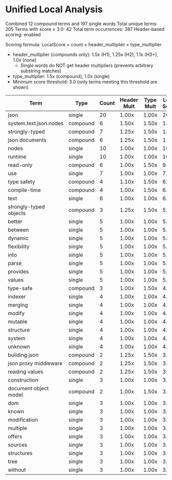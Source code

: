 # Unified Local Analysis

Combined 12 compound terms and 197 single words
Total unique terms: 205
Terms with score ≥ 3.0: 42
Total term occurrences: 387
Header-based scoring: enabled

Scoring formula: LocalScore = count × header_multiplier × type_multiplier
- header_multiplier (compounds only): 1.5x (H1), 1.25x (H2), 1.1x (H3+), 1.0x (none)
  - Single words do NOT get header multipliers (prevents arbitrary substring matches)
- type_multiplier: 1.5x (compound), 1.0x (single)
- Minimum score threshold: 3.0 (only terms meeting this threshold are shown)

| Term | Type | Count | Header Mult | Type Mult | Local Score |
|------|------|-------|-------------|-----------|-------------|
| json | single | 20 | 1.00x | 1.00x | 20.0 |
| system.text.json.nodes | compound | 6 | 1.50x | 1.50x | 13.5 |
| strongly-typed | compound | 7 | 1.25x | 1.50x | 13.1 |
| json documents | compound | 6 | 1.25x | 1.50x | 11.2 |
| nodes | single | 10 | 1.00x | 1.00x | 10.0 |
| runtime | single | 10 | 1.00x | 1.00x | 10.0 |
| read-only | compound | 6 | 1.00x | 1.50x | 9.0 |
| use | single | 7 | 1.00x | 1.00x | 7.0 |
| type safety | compound | 4 | 1.10x | 1.50x | 6.6 |
| compile-time | compound | 4 | 1.00x | 1.50x | 6.0 |
| text | single | 6 | 1.00x | 1.00x | 6.0 |
| strongly-typed objects | compound | 3 | 1.25x | 1.50x | 5.6 |
| better | single | 5 | 1.00x | 1.00x | 5.0 |
| between | single | 5 | 1.00x | 1.00x | 5.0 |
| dynamic | single | 5 | 1.00x | 1.00x | 5.0 |
| flexibility | single | 5 | 1.00x | 1.00x | 5.0 |
| into | single | 5 | 1.00x | 1.00x | 5.0 |
| parse | single | 5 | 1.00x | 1.00x | 5.0 |
| provides | single | 5 | 1.00x | 1.00x | 5.0 |
| values | single | 5 | 1.00x | 1.00x | 5.0 |
| type-safe | compound | 3 | 1.00x | 1.50x | 4.5 |
| indexer | single | 4 | 1.00x | 1.00x | 4.0 |
| merging | single | 4 | 1.00x | 1.00x | 4.0 |
| modify | single | 4 | 1.00x | 1.00x | 4.0 |
| mutable | single | 4 | 1.00x | 1.00x | 4.0 |
| structure | single | 4 | 1.00x | 1.00x | 4.0 |
| system | single | 4 | 1.00x | 1.00x | 4.0 |
| unknown | single | 4 | 1.00x | 1.00x | 4.0 |
| building json | compound | 2 | 1.25x | 1.50x | 3.8 |
| json proxy middleware | compound | 2 | 1.25x | 1.50x | 3.8 |
| reading values | compound | 2 | 1.25x | 1.50x | 3.8 |
| construction | single | 3 | 1.00x | 1.00x | 3.0 |
| document object model | compound | 2 | 1.00x | 1.50x | 3.0 |
| dom | single | 3 | 1.00x | 1.00x | 3.0 |
| known | single | 3 | 1.00x | 1.00x | 3.0 |
| modification | single | 3 | 1.00x | 1.00x | 3.0 |
| multiple | single | 3 | 1.00x | 1.00x | 3.0 |
| offers | single | 3 | 1.00x | 1.00x | 3.0 |
| sources | single | 3 | 1.00x | 1.00x | 3.0 |
| structures | single | 3 | 1.00x | 1.00x | 3.0 |
| tree | single | 3 | 1.00x | 1.00x | 3.0 |
| without | single | 3 | 1.00x | 1.00x | 3.0 |
